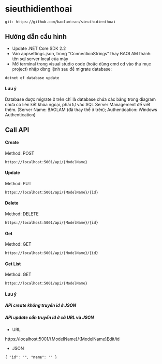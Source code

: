 # sieuthidienthoai
`git: https://github.com/baolamtran/sieuthidienthoai`

## Hướng dẫn cấu hình
* Update .NET Core SDK 2.2
* Vào appsettings.json, trong "ConnectionStrings" thay BAOLAM thành tên sql server local của máy
* Mở terminal trong visual studio code (hoặc dùng cmd cd vào thư mục project) nhập dòng lệnh sau để migrate database:
``` shell
dotnet ef database update
```
#### Lưu ý
Database được migrate ở trên chỉ là database chứa các bảng trong diagram chưa có liên kết khóa ngoại, phải tự vào SQL Server Management để viết thêm. (Server Name: BAOLAM (đã thay thế ở trên); Authentication: Windows Authentication)

## Call API
#### Create
Method: POST
``` shell
https://localhost:5001/api/{ModelName}
```
#### Update
Method: PUT
``` shell
https://localhost:5001/api/{ModelName}/{id}
```
#### Delete
Method: DELETE
``` shell
https://localhost:5001/api/{ModelName}/{id}
```
#### Get
Method: GET
``` shell
https://localhost:5001/api/{ModelName}/{id}
```
#### Get List
Method: GET
``` shell
https://localhost:5001/api/{ModelName}
```
#### Lưu ý
##### API create không truyền id ở JSON
##### API update cần truyền id ở cả URL và JSON
* URL

https://localhost:5001/{ModelName}/{ModelName}Edit/id
* JSON

`{
  "id": "",
  "name": ""
}`

